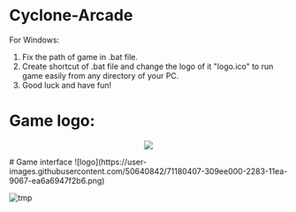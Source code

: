 # Cyclone-Arcade
For Windows:
1) Fix the path of game in .bat file.
2) Create shortcut of .bat file and change the logo of it "logo.ico" to run game easily from any directory of your PC.
3) Good luck and have fun!

# Game logo:
<p align="center">
  <img src="https://user-images.githubusercontent.com/50640842/71180407-309ee000-2283-11ea-9067-ea6a6947f2b6.png" /></p>
# Game interface
![logo](https://user-images.githubusercontent.com/50640842/71180407-309ee000-2283-11ea-9067-ea6a6947f2b6.png)

![tmp](https://user-images.githubusercontent.com/50640842/71180349-0816e600-2283-11ea-8824-4f9757ad43e4.jpg)
